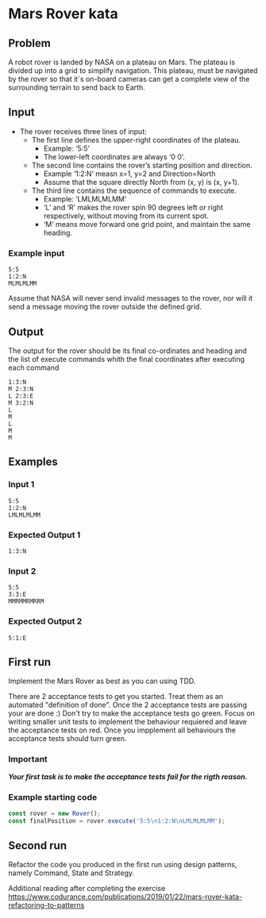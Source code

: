 # Mars Rover kata

## Problem

A robot rover is landed by NASA on a plateau on Mars.
The plateau is divided up into a grid to simplify navigation.
This plateau, must be navigated by the rover so that it´s on-board cameras can get a complete view of the surrounding terrain to send back to Earth.

## Input

- The rover receives three lines of input:
  - The first line defines the upper-right coordinates of the plateau.
    - Example: ‘5:5’
    - The lower-left coordinates are always ‘0 0’.
  - The second line contains the rover’s starting position and direction.
    - Example ‘1:2:N’ measn x=1, y=2 and Direction=North
    - Assume that the square directly North from (x, y) is (x, y+1).
  - The third line contains the sequence of commands to execute.
    - Example: ‘LMLMLMLMM’
    - ‘L’ and ‘R’ makes the rover spin 90 degrees left or right respectively, without moving from its current spot.
    - ‘M’ means move forward one grid point, and maintain the same heading.

### Example input

```text
5:5
1:2:N
MLMLMLMM
```

Assume that NASA will never send invalid messages to the rover, nor will it send a message moving the rover outside the defined grid.

## Output

The output for the rover should be its final co-ordinates and heading and the list of execute commands whith the final coordinates after executing each command

```text
1:3:N
M 2:3:N
L 2:3:E
M 3:2:N
L
M
L
M
M
```

## Examples

### Input 1

```text
5:5
1:2:N
LMLMLMLMM
```

### Expected Output 1

```text
1:3:N
```

### Input 2

```text
5:5
3:3:E
MMRMMRMRRM
```

### Expected Output 2

```text
5:1:E
```

## First run

Implement the Mars Rover as best as you can using TDD.

There are 2 acceptance tests to get you started. Treat them as an automated "definition of done". Once the 2 acceptance tests are passing your are done :) Don't try to make the acceptance tests go green. Focus on writing smaller unit tests to implement the behaviour requiered and leave the acceptance tests on red. Once you impplement all behaviours the acceptance tests should turn green.

### Important

**_Your first task is to make the acceptance tests fail for the rigth reason._**

### Example starting code

```typescript
const rover = new Rover();
const finalPosition = rover.execute('5:5\n1:2:N\nLMLMLMLMM');
```

## Second run

Refactor the code you produced in the first run using design patterns, namely Command, State and Strategy.

Additional reading after completing the exercise <https://www.codurance.com/publications/2019/01/22/mars-rover-kata-refactoring-to-patterns>
